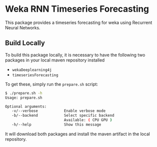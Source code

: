 # Weka RNN Timeseries Forecasting

This package provides a timeseries forecasting for weka using Recurrent Neural Networks. 

## Build Locally

To build this package locally, it is necessary to have the following two packages in your local maven repository installed

- `wekaDeeplearning4j`
- `timeseriesForecasting`

To get these, simply run the `prepare.sh` script:

```bash
$ ./prepare.sh -h
Usage: prepare.sh

Optional arguments:
   -v/--verbose            Enable verbose mode
   -b/--backend            Select specific backend 
                           Available: ( CPU GPU )
   -h/--help               Show this message
```

It will download both packages and install the maven artifact in the local repository. 